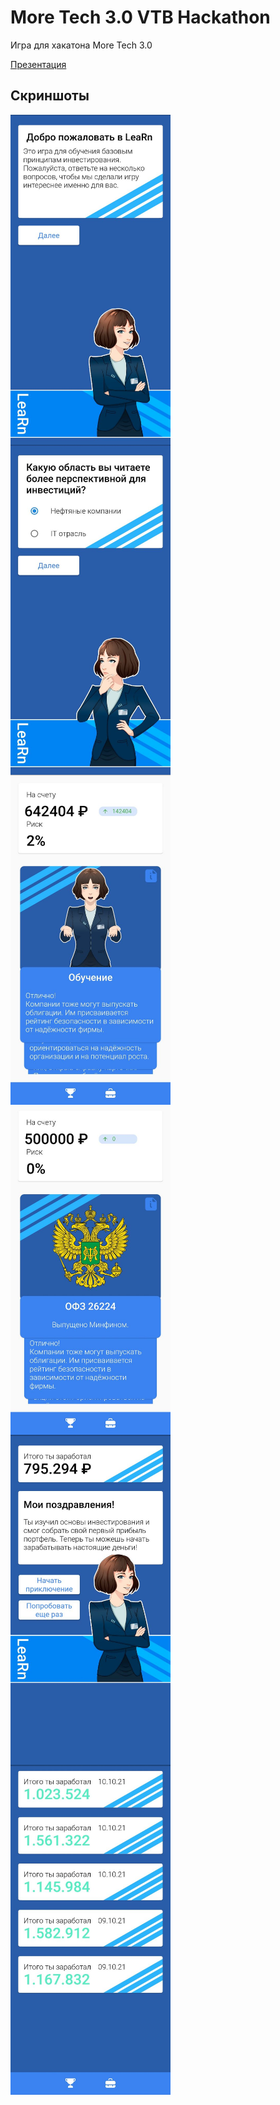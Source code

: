 # More Tech 3.0 VTB Hackathon

Игра для хакатона More Tech 3.0

[Презентация](vtb_main.pdf)

## Скриншоты
<img src="./screenshots/1.jpg" width="256" height="528" align="left">
<img src="./screenshots/2.jpg" width="256" height="528" align="left">
<img src="./screenshots/3.jpg" width="256" height="528" align="left">
<img src="./screenshots/4.jpg" width="256" height="528" align="left">
<img src="./screenshots/5.jpg" width="256" height="528" align="left">
<img src="./screenshots/6.jpg" width="256" height="528" align="left">

